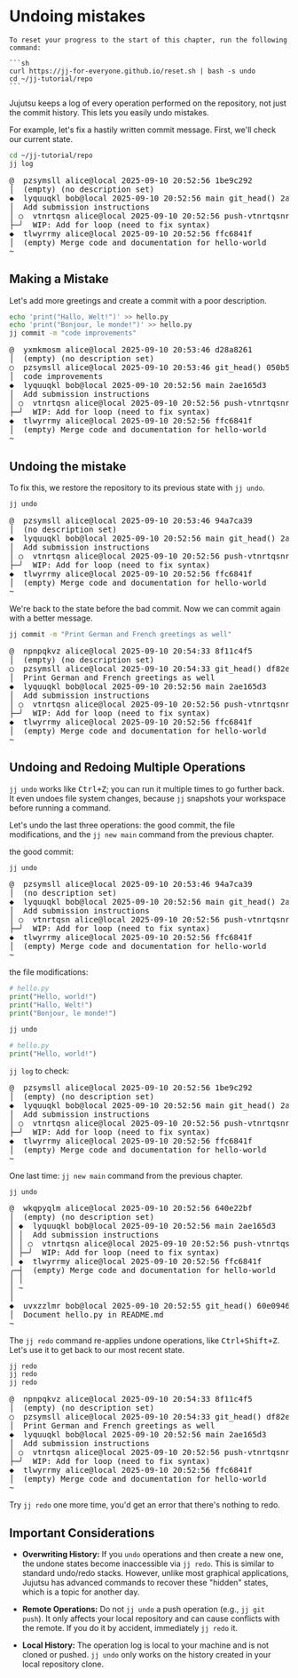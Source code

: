 # Undoing mistakes

````admonish reset title="Reset your progress" collapsible=true
To reset your progress to the start of this chapter, run the following command:

```sh
curl https://jj-for-everyone.github.io/reset.sh | bash -s undo
cd ~/jj-tutorial/repo
```
````

Jujutsu keeps a log of every operation performed on the repository, not just the commit history. This lets you easily undo mistakes.

For example, let's fix a hastily written commit message. First, we'll check our current state.

```sh
cd ~/jj-tutorial/repo
jj log
```

<!-- generated by aha script -->
<pre class="aha">
<span class="bold "></span><span class="bold green ">@</span>  <span class="bold "></span><span class="bold highlighted purple ">p</span><span class="bold highlighted dimgray ">zsymsll</span><span class="bold "> </span><span class="bold yellow ">alice@local</span><span class="bold "> </span><span class="bold highlighted cyan ">2025-09-10 20:52:56</span><span class="bold "> </span><span class="bold highlighted blue ">1</span><span class="bold highlighted dimgray ">be9c292</span><span class="bold "></span>
│  <span class="bold "></span><span class="bold highlighted green ">(empty)</span><span class="bold "> </span><span class="bold highlighted green ">(no description set)</span><span class="bold "></span>
<span class="bold "></span><span class="bold highlighted cyan ">◆</span>  <span class="bold "></span><span class="bold purple ">l</span><span class="highlighted dimgray ">yquuqkl</span> <span class="yellow ">bob@local</span> <span class="cyan ">2025-09-10 20:52:56</span> <span class="purple ">main</span> <span class="green ">git_head()</span> <span class="bold "></span><span class="bold blue ">2</span><span class="highlighted dimgray ">ae165d3</span>
│  Add submission instructions
│ ○  <span class="bold "></span><span class="bold purple ">v</span><span class="highlighted dimgray ">tnrtqsn</span> <span class="yellow ">alice@local</span> <span class="cyan ">2025-09-10 20:52:56</span> <span class="purple ">push-vtnrtqsnrzqx</span> <span class="bold "></span><span class="bold blue ">d</span><span class="highlighted dimgray ">517a86d</span>
├─╯  WIP: Add for loop (need to fix syntax)
<span class="bold "></span><span class="bold highlighted cyan ">◆</span>  <span class="bold "></span><span class="bold purple ">t</span><span class="highlighted dimgray ">lwyrrmy</span> <span class="yellow ">alice@local</span> <span class="cyan ">2025-09-10 20:52:56</span> <span class="bold "></span><span class="bold blue ">f</span><span class="highlighted dimgray ">fc6841f</span>
│  <span class="green ">(empty)</span> Merge code and documentation for hello-world
~
</pre>

## Making a Mistake

Let's add more greetings and create a commit with a poor description.

```sh
echo 'print("Hallo, Welt!")' >> hello.py
echo 'print("Bonjour, le monde!")' >> hello.py
jj commit -m "code improvements"
```

<!-- generated by aha script -->
<pre class="aha">
<span class="bold "></span><span class="bold green ">@</span>  <span class="bold "></span><span class="bold highlighted purple ">y</span><span class="bold highlighted dimgray ">xmkmosm</span><span class="bold "> </span><span class="bold yellow ">alice@local</span><span class="bold "> </span><span class="bold highlighted cyan ">2025-09-10 20:53:46</span><span class="bold "> </span><span class="bold highlighted blue ">d2</span><span class="bold highlighted dimgray ">8a8261</span><span class="bold "></span>
│  <span class="bold "></span><span class="bold highlighted green ">(empty)</span><span class="bold "> </span><span class="bold highlighted green ">(no description set)</span><span class="bold "></span>
○  <span class="bold "></span><span class="bold purple ">p</span><span class="highlighted dimgray ">zsymsll</span> <span class="yellow ">alice@local</span> <span class="cyan ">2025-09-10 20:53:46</span> <span class="green ">git_head()</span> <span class="bold "></span><span class="bold blue ">0</span><span class="highlighted dimgray ">50b543b</span>
│  code improvements
<span class="bold "></span><span class="bold highlighted cyan ">◆</span>  <span class="bold "></span><span class="bold purple ">l</span><span class="highlighted dimgray ">yquuqkl</span> <span class="yellow ">bob@local</span> <span class="cyan ">2025-09-10 20:52:56</span> <span class="purple ">main</span> <span class="bold "></span><span class="bold blue ">2</span><span class="highlighted dimgray ">ae165d3</span>
│  Add submission instructions
│ ○  <span class="bold "></span><span class="bold purple ">v</span><span class="highlighted dimgray ">tnrtqsn</span> <span class="yellow ">alice@local</span> <span class="cyan ">2025-09-10 20:52:56</span> <span class="purple ">push-vtnrtqsnrzqx</span> <span class="bold "></span><span class="bold blue ">d5</span><span class="highlighted dimgray ">17a86d</span>
├─╯  WIP: Add for loop (need to fix syntax)
<span class="bold "></span><span class="bold highlighted cyan ">◆</span>  <span class="bold "></span><span class="bold purple ">t</span><span class="highlighted dimgray ">lwyrrmy</span> <span class="yellow ">alice@local</span> <span class="cyan ">2025-09-10 20:52:56</span> <span class="bold "></span><span class="bold blue ">f</span><span class="highlighted dimgray ">fc6841f</span>
│  <span class="green ">(empty)</span> Merge code and documentation for hello-world
~
</pre>

## Undoing the mistake

To fix this, we restore the repository to its previous state with `jj undo`.

```sh
jj undo
```

<!-- generated by aha script -->
<pre class="aha">
<span class="bold "></span><span class="bold green ">@</span>  <span class="bold "></span><span class="bold highlighted purple ">p</span><span class="bold highlighted dimgray ">zsymsll</span><span class="bold "> </span><span class="bold yellow ">alice@local</span><span class="bold "> </span><span class="bold highlighted cyan ">2025-09-10 20:53:46</span><span class="bold "> </span><span class="bold highlighted blue ">9</span><span class="bold highlighted dimgray ">4a7ca39</span><span class="bold "></span>
│  <span class="bold "></span><span class="bold yellow ">(no description set)</span><span class="bold "></span>
<span class="bold "></span><span class="bold highlighted cyan ">◆</span>  <span class="bold "></span><span class="bold purple ">l</span><span class="highlighted dimgray ">yquuqkl</span> <span class="yellow ">bob@local</span> <span class="cyan ">2025-09-10 20:52:56</span> <span class="purple ">main</span> <span class="green ">git_head()</span> <span class="bold "></span><span class="bold blue ">2</span><span class="highlighted dimgray ">ae165d3</span>
│  Add submission instructions
│ ○  <span class="bold "></span><span class="bold purple ">v</span><span class="highlighted dimgray ">tnrtqsn</span> <span class="yellow ">alice@local</span> <span class="cyan ">2025-09-10 20:52:56</span> <span class="purple ">push-vtnrtqsnrzqx</span> <span class="bold "></span><span class="bold blue ">d</span><span class="highlighted dimgray ">517a86d</span>
├─╯  WIP: Add for loop (need to fix syntax)
<span class="bold "></span><span class="bold highlighted cyan ">◆</span>  <span class="bold "></span><span class="bold purple ">t</span><span class="highlighted dimgray ">lwyrrmy</span> <span class="yellow ">alice@local</span> <span class="cyan ">2025-09-10 20:52:56</span> <span class="bold "></span><span class="bold blue ">f</span><span class="highlighted dimgray ">fc6841f</span>
│  <span class="green ">(empty)</span> Merge code and documentation for hello-world
~
</pre>

We're back to the state before the bad commit. Now we can commit again with a better message.

```sh
jj commit -m "Print German and French greetings as well"
```

<!-- generated by aha script -->
<pre class="aha">
<span class="bold "></span><span class="bold green ">@</span>  <span class="bold "></span><span class="bold highlighted purple ">n</span><span class="bold highlighted dimgray ">pnpqkvz</span><span class="bold "> </span><span class="bold yellow ">alice@local</span><span class="bold "> </span><span class="bold highlighted cyan ">2025-09-10 20:54:33</span><span class="bold "> </span><span class="bold highlighted blue ">8</span><span class="bold highlighted dimgray ">f11c4f5</span><span class="bold "></span>
│  <span class="bold "></span><span class="bold highlighted green ">(empty)</span><span class="bold "> </span><span class="bold highlighted green ">(no description set)</span><span class="bold "></span>
○  <span class="bold "></span><span class="bold purple ">p</span><span class="highlighted dimgray ">zsymsll</span> <span class="yellow ">alice@local</span> <span class="cyan ">2025-09-10 20:54:33</span> <span class="green ">git_head()</span> <span class="bold "></span><span class="bold blue ">df</span><span class="highlighted dimgray ">82ee49</span>
│  Print German and French greetings as well
<span class="bold "></span><span class="bold highlighted cyan ">◆</span>  <span class="bold "></span><span class="bold purple ">l</span><span class="highlighted dimgray ">yquuqkl</span> <span class="yellow ">bob@local</span> <span class="cyan ">2025-09-10 20:52:56</span> <span class="purple ">main</span> <span class="bold "></span><span class="bold blue ">2</span><span class="highlighted dimgray ">ae165d3</span>
│  Add submission instructions
│ ○  <span class="bold "></span><span class="bold purple ">v</span><span class="highlighted dimgray ">tnrtqsn</span> <span class="yellow ">alice@local</span> <span class="cyan ">2025-09-10 20:52:56</span> <span class="purple ">push-vtnrtqsnrzqx</span> <span class="bold "></span><span class="bold blue ">d5</span><span class="highlighted dimgray ">17a86d</span>
├─╯  WIP: Add for loop (need to fix syntax)
<span class="bold "></span><span class="bold highlighted cyan ">◆</span>  <span class="bold "></span><span class="bold purple ">t</span><span class="highlighted dimgray ">lwyrrmy</span> <span class="yellow ">alice@local</span> <span class="cyan ">2025-09-10 20:52:56</span> <span class="bold "></span><span class="bold blue ">f</span><span class="highlighted dimgray ">fc6841f</span>
│  <span class="green ">(empty)</span> Merge code and documentation for hello-world
~
</pre>

## Undoing and Redoing Multiple Operations

`jj undo` works like <kbd>Ctrl+Z</kbd>; you can run it multiple times to go further back. It even undoes file system changes, because `jj` snapshots your workspace before running a command.

Let's undo the last three operations: the good commit, the file modifications, and the `jj new main` command from the previous chapter.

the good commit:
```sh
jj undo
```

<!-- generated by aha script -->
<pre class="aha">
<span class="bold "></span><span class="bold green ">@</span>  <span class="bold "></span><span class="bold highlighted purple ">p</span><span class="bold highlighted dimgray ">zsymsll</span><span class="bold "> </span><span class="bold yellow ">alice@local</span><span class="bold "> </span><span class="bold highlighted cyan ">2025-09-10 20:53:46</span><span class="bold "> </span><span class="bold highlighted blue ">9</span><span class="bold highlighted dimgray ">4a7ca39</span><span class="bold "></span>
│  <span class="bold "></span><span class="bold yellow ">(no description set)</span><span class="bold "></span>
<span class="bold "></span><span class="bold highlighted cyan ">◆</span>  <span class="bold "></span><span class="bold purple ">l</span><span class="highlighted dimgray ">yquuqkl</span> <span class="yellow ">bob@local</span> <span class="cyan ">2025-09-10 20:52:56</span> <span class="purple ">main</span> <span class="green ">git_head()</span> <span class="bold "></span><span class="bold blue ">2</span><span class="highlighted dimgray ">ae165d3</span>
│  Add submission instructions
│ ○  <span class="bold "></span><span class="bold purple ">v</span><span class="highlighted dimgray ">tnrtqsn</span> <span class="yellow ">alice@local</span> <span class="cyan ">2025-09-10 20:52:56</span> <span class="purple ">push-vtnrtqsnrzqx</span> <span class="bold "></span><span class="bold blue ">d</span><span class="highlighted dimgray ">517a86d</span>
├─╯  WIP: Add for loop (need to fix syntax)
<span class="bold "></span><span class="bold highlighted cyan ">◆</span>  <span class="bold "></span><span class="bold purple ">t</span><span class="highlighted dimgray ">lwyrrmy</span> <span class="yellow ">alice@local</span> <span class="cyan ">2025-09-10 20:52:56</span> <span class="bold "></span><span class="bold blue ">f</span><span class="highlighted dimgray ">fc6841f</span>
│  <span class="green ">(empty)</span> Merge code and documentation for hello-world
~
</pre>

the file modifications:
```py
# hello.py
print("Hello, world!")
print("Hallo, Welt!")
print("Bonjour, le monde!")
```

```sh
jj undo
```

```py
# hello.py
print("Hello, world!")
```

`jj log` to check:

<!-- generated by aha script -->
<pre class="aha">
<span class="bold "></span><span class="bold green ">@</span>  <span class="bold "></span><span class="bold highlighted purple ">p</span><span class="bold highlighted dimgray ">zsymsll</span><span class="bold "> </span><span class="bold yellow ">alice@local</span><span class="bold "> </span><span class="bold highlighted cyan ">2025-09-10 20:52:56</span><span class="bold "> </span><span class="bold highlighted blue ">1</span><span class="bold highlighted dimgray ">be9c292</span><span class="bold "></span>
│  <span class="bold "></span><span class="bold highlighted green ">(empty)</span><span class="bold "> </span><span class="bold highlighted green ">(no description set)</span><span class="bold "></span>
<span class="bold "></span><span class="bold highlighted cyan ">◆</span>  <span class="bold "></span><span class="bold purple ">l</span><span class="highlighted dimgray ">yquuqkl</span> <span class="yellow ">bob@local</span> <span class="cyan ">2025-09-10 20:52:56</span> <span class="purple ">main</span> <span class="green ">git_head()</span> <span class="bold "></span><span class="bold blue ">2</span><span class="highlighted dimgray ">ae165d3</span>
│  Add submission instructions
│ ○  <span class="bold "></span><span class="bold purple ">v</span><span class="highlighted dimgray ">tnrtqsn</span> <span class="yellow ">alice@local</span> <span class="cyan ">2025-09-10 20:52:56</span> <span class="purple ">push-vtnrtqsnrzqx</span> <span class="bold "></span><span class="bold blue ">d</span><span class="highlighted dimgray ">517a86d</span>
├─╯  WIP: Add for loop (need to fix syntax)
<span class="bold "></span><span class="bold highlighted cyan ">◆</span>  <span class="bold "></span><span class="bold purple ">t</span><span class="highlighted dimgray ">lwyrrmy</span> <span class="yellow ">alice@local</span> <span class="cyan ">2025-09-10 20:52:56</span> <span class="bold "></span><span class="bold blue ">f</span><span class="highlighted dimgray ">fc6841f</span>
│  <span class="green ">(empty)</span> Merge code and documentation for hello-world
~
</pre>

One last time: `jj new main` command from the previous chapter.

```
jj undo
```

<!-- generated by aha script -->
<pre class="aha">
<span class="bold "></span><span class="bold green ">@</span>  <span class="bold "></span><span class="bold highlighted purple ">w</span><span class="bold highlighted dimgray ">kqpyqlm</span><span class="bold "> </span><span class="bold yellow ">alice@local</span><span class="bold "> </span><span class="bold highlighted cyan ">2025-09-10 20:52:56</span><span class="bold "> </span><span class="bold highlighted blue ">64</span><span class="bold highlighted dimgray ">0e22bf</span><span class="bold "></span>
│  <span class="bold "></span><span class="bold highlighted green ">(empty)</span><span class="bold "> </span><span class="bold highlighted green ">(no description set)</span><span class="bold "></span>
│ <span class="bold "></span><span class="bold highlighted cyan ">◆</span>  <span class="bold "></span><span class="bold purple ">l</span><span class="highlighted dimgray ">yquuqkl</span> <span class="yellow ">bob@local</span> <span class="cyan ">2025-09-10 20:52:56</span> <span class="purple ">main</span> <span class="bold "></span><span class="bold blue ">2</span><span class="highlighted dimgray ">ae165d3</span>
│ │  Add submission instructions
│ │ ○  <span class="bold "></span><span class="bold purple ">v</span><span class="highlighted dimgray ">tnrtqsn</span> <span class="yellow ">alice@local</span> <span class="cyan ">2025-09-10 20:52:56</span> <span class="purple ">push-vtnrtqsnrzqx</span> <span class="bold "></span><span class="bold blue ">d</span><span class="highlighted dimgray ">517a86d</span>
│ ├─╯  WIP: Add for loop (need to fix syntax)
│ <span class="bold "></span><span class="bold highlighted cyan ">◆</span>  <span class="bold "></span><span class="bold purple ">t</span><span class="highlighted dimgray ">lwyrrmy</span> <span class="yellow ">alice@local</span> <span class="cyan ">2025-09-10 20:52:56</span> <span class="bold "></span><span class="bold blue ">f</span><span class="highlighted dimgray ">fc6841f</span>
╭─┤  <span class="green ">(empty)</span> Merge code and documentation for hello-world
│ │
│ ~
│
<span class="bold "></span><span class="bold highlighted cyan ">◆</span>  <span class="bold "></span><span class="bold purple ">u</span><span class="highlighted dimgray ">vxzzlmr</span> <span class="yellow ">bob@local</span> <span class="cyan ">2025-09-10 20:52:55</span> <span class="green ">git_head()</span> <span class="bold "></span><span class="bold blue ">60</span><span class="highlighted dimgray ">e09461</span>
│  Document hello.py in README.md
~
</pre>

The `jj redo` command re-applies undone operations, like <kbd>Ctrl+Shift+Z</kbd>. Let's use it to get back to our most recent state.

```sh
jj redo
jj redo
jj redo
```

<!-- generated by aha script -->
<pre class="aha">
<span class="bold "></span><span class="bold green ">@</span>  <span class="bold "></span><span class="bold highlighted purple ">n</span><span class="bold highlighted dimgray ">pnpqkvz</span><span class="bold "> </span><span class="bold yellow ">alice@local</span><span class="bold "> </span><span class="bold highlighted cyan ">2025-09-10 20:54:33</span><span class="bold "> </span><span class="bold highlighted blue ">8</span><span class="bold highlighted dimgray ">f11c4f5</span><span class="bold "></span>
│  <span class="bold "></span><span class="bold highlighted green ">(empty)</span><span class="bold "> </span><span class="bold highlighted green ">(no description set)</span><span class="bold "></span>
○  <span class="bold "></span><span class="bold purple ">p</span><span class="highlighted dimgray ">zsymsll</span> <span class="yellow ">alice@local</span> <span class="cyan ">2025-09-10 20:54:33</span> <span class="green ">git_head()</span> <span class="bold "></span><span class="bold blue ">df</span><span class="highlighted dimgray ">82ee49</span>
│  Print German and French greetings as well
<span class="bold "></span><span class="bold highlighted cyan ">◆</span>  <span class="bold "></span><span class="bold purple ">l</span><span class="highlighted dimgray ">yquuqkl</span> <span class="yellow ">bob@local</span> <span class="cyan ">2025-09-10 20:52:56</span> <span class="purple ">main</span> <span class="bold "></span><span class="bold blue ">2</span><span class="highlighted dimgray ">ae165d3</span>
│  Add submission instructions
│ ○  <span class="bold "></span><span class="bold purple ">v</span><span class="highlighted dimgray ">tnrtqsn</span> <span class="yellow ">alice@local</span> <span class="cyan ">2025-09-10 20:52:56</span> <span class="purple ">push-vtnrtqsnrzqx</span> <span class="bold "></span><span class="bold blue ">d5</span><span class="highlighted dimgray ">17a86d</span>
├─╯  WIP: Add for loop (need to fix syntax)
<span class="bold "></span><span class="bold highlighted cyan ">◆</span>  <span class="bold "></span><span class="bold purple ">t</span><span class="highlighted dimgray ">lwyrrmy</span> <span class="yellow ">alice@local</span> <span class="cyan ">2025-09-10 20:52:56</span> <span class="bold "></span><span class="bold blue ">f</span><span class="highlighted dimgray ">fc6841f</span>
│  <span class="green ">(empty)</span> Merge code and documentation for hello-world
~
</pre>

Try `jj redo` one more time, you'd get an error that there's nothing to redo.

## Important Considerations

*   **Overwriting History:** If you `undo` operations and then create a new one, the undone states become inaccessible via `jj redo`. This is similar to standard undo/redo stacks. However, unlike most graphical applications, Jujutsu has advanced commands to recover these "hidden" states, which is a topic for another day.

*   **Remote Operations:** Do not `jj undo` a push operation (e.g., `jj git push`). It only affects your local repository and can cause conflicts with the remote. If you do it by accident, immediately `jj redo` it.

*   **Local History:** The operation log is local to your machine and is not cloned or pushed. `jj undo` only works on the history created in your local repository clone.

